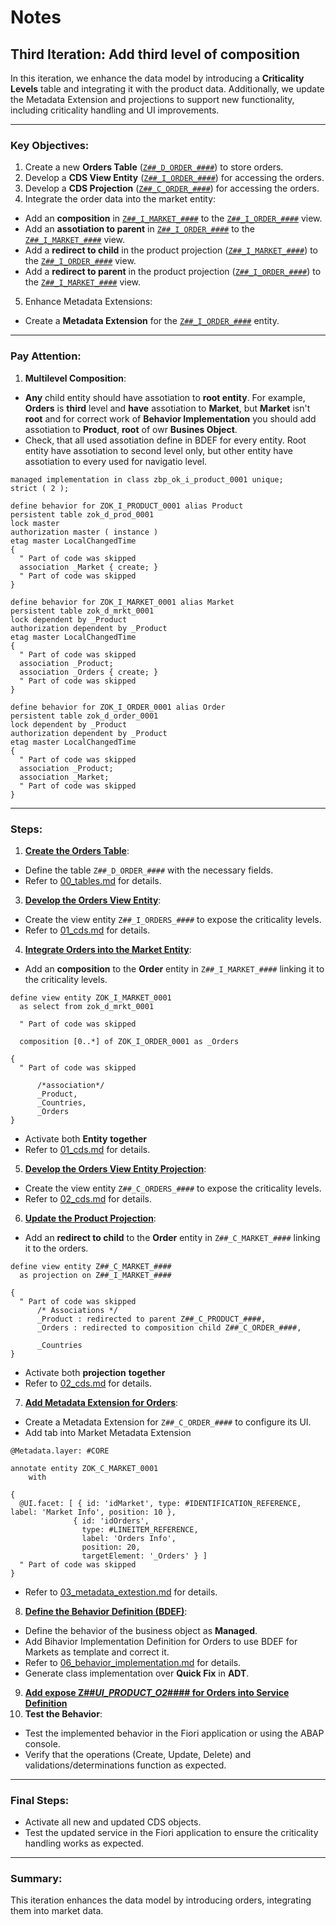 # Notes
## Third Iteration: Add third level of composition
In this iteration, we enhance the data model by introducing a **Criticality Levels** table and integrating it with the product data. Additionally, we update the Metadata Extension and projections to support new functionality, including criticality handling and UI improvements.

---
### Key Objectives:
1. Create a new **Orders Table** ([`Z##_D_ORDER_####`](./00_tables.md)) to store orders.
2. Develop a **CDS View Entity** ([`Z##_I_ORDER_####`](./01_cds.md)) for accessing the orders.
2. Develop a **CDS Projection** ([`Z##_C_ORDER_####`](./01_cds.md)) for accessing the orders.
3. Integrate the order data into the market entity:
  - Add an **composition** in [`Z##_I_MARKET_####`](./02_cds.md) to the [`Z##_I_ORDER_####`](./01_cds.md) view.
  - Add an **assotiation to parent** in [`Z##_I_ORDER_####`](./02_cds.md) to the [`Z##_I_MARKET_####`](./01_cds.md) view.
  - Add a **redirect to child** in the product projection ([`Z##_I_MARKET_####`](./02_cds.md)) to the [`Z##_I_ORDER_####`](./02_cds.md) view.
  - Add a **redirect to parent** in the product projection ([`Z##_I_ORDER_####`](./02_cds.md)) to the [`Z##_I_MARKET_####`](./02_cds.md) view.
5. Enhance Metadata Extensions:
  - Create a **Metadata Extension** for the [`Z##_I_ORDER_####`](./04_metadata_extension.md) entity.

---
### Pay Attention:
1. **Multilevel Composition**:
  - **Any** child entity should have assotiation to **root entity**. For example, **Orders** is **third** level and **have** assotiation to **Market**, but **Market** isn't **root** and for correct work of **Behavior Implementation** you should add assotiation to **Product**, **root** of owr **Busines Object**.
  - Check, that all used assotiation define in BDEF for every entity. Root entity have assotiation to second level only, but other entity have assotiation to every used for navigatio level.
  ```ABAP
  managed implementation in class zbp_ok_i_product_0001 unique;
  strict ( 2 );

  define behavior for ZOK_I_PRODUCT_0001 alias Product
  persistent table zok_d_prod_0001
  lock master
  authorization master ( instance )
  etag master LocalChangedTime
  {
    " Part of code was skipped
    association _Market { create; }
    " Part of code was skipped
  }

  define behavior for ZOK_I_MARKET_0001 alias Market
  persistent table zok_d_mrkt_0001
  lock dependent by _Product
  authorization dependent by _Product
  etag master LocalChangedTime
  {
    " Part of code was skipped
    association _Product;
    association _Orders { create; }
    " Part of code was skipped
  }

  define behavior for ZOK_I_ORDER_0001 alias Order
  persistent table zok_d_order_0001
  lock dependent by _Product
  authorization dependent by _Product
  etag master LocalChangedTime
  {
    " Part of code was skipped
    association _Product;
    association _Market;
    " Part of code was skipped
  }
```
---
### Steps:
1. **[Create the Orders Table](./00_tables.md)**:
  - Define the table `Z##_D_ORDER_####` with the necessary fields.
  - Refer to [00_tables.md](./00_tables.md) for details.
3. **[Develop the Orders View Entity](./01_cds.md)**:
  - Create the view entity `Z##_I_ORDERS_####` to expose the criticality levels.
  - Refer to [01_cds.md](./01_cds.md) for details.
4. **[Integrate Orders into the Market Entity](./02_cds.md)**:
  - Add an **composition** to the **Order** entity in `Z##_I_MARKET_####` linking it to the criticality levels.
  ```ABAP
  define view entity ZOK_I_MARKET_0001
    as select from zok_d_mrkt_0001

    " Part of code was skipped

    composition [0..*] of ZOK_I_ORDER_0001 as _Orders

  {
    " Part of code was skipped

        /*association*/
        _Product,
        _Countries,
        _Orders
  }
  ```
  - Activate both **Entity** **together**
  - Refer to [01_cds.md](./01_cds.md) for details.
5. **[Develop the Orders View Entity Projection](./02_cds.md)**:
  - Create the view entity `Z##_C_ORDERS_####` to expose the criticality levels.
  - Refer to [02_cds.md](./02_cds.md) for details.
6. **[Update the Product Projection](./02_cds.md)**:
  - Add an **redirect to child** to the **Order** entity in `Z##_C_MARKET_####` linking it to the orders.
  ```ABAP
  define view entity Z##_C_MARKET_####
    as projection on Z##_I_MARKET_####

  {
    " Part of code was skipped
        /* Associations */
        _Product : redirected to parent Z##_C_PRODUCT_####,
        _Orders : redirected to composition child Z##_C_ORDER_####,

        _Countries
  }
  ```
  - Activate both **projection** **together**
  - Refer to [02_cds.md](./02_cds.md) for details.
7. **[Add Metadata Extension for Orders](./03_metadata_extestion.md)**:
  - Create a Metadata Extension for `Z##_C_ORDER_####` to configure its UI.
  - Add tab into Market Metadata Extension
  ```ABAP
  @Metadata.layer: #CORE

  annotate entity ZOK_C_MARKET_0001
      with

  {
    @UI.facet: [ { id: 'idMarket', type: #IDENTIFICATION_REFERENCE, label: 'Market Info', position: 10 },
                { id: 'idOrders',
                  type: #LINEITEM_REFERENCE,
                  label: 'Orders Info',
                  position: 20,
                  targetElement: '_Orders' } ]
    " Part of code was skipped
  }
  ```
  - Refer to [03_metadata_extestion.md](./03_metadata_extestion.md) for details.
8. **[Define the Behavior Definition (BDEF)](./06_behavior_implementation.md)**:
  - Define the behavior of the business object as **Managed**.
  - Add Bihavior Implementation Definition for Orders to use BDEF for Markets as template and correct it.
  - Refer to [06_behavior_implementation.md](./06_behavior_definition.md) for details.
  - Generate class implementation over **Quick Fix** in **ADT**.
9. **[Add expose Z##_UI_PRODUCT_O2_#### for Orders into Service Definition ](./04_service.md)**
9. **Test the Behavior**:
  - Test the implemented behavior in the Fiori application or using the ABAP console.
  - Verify that the operations (Create, Update, Delete) and validations/determinations function as expected.
---
### Final Steps:
- Activate all new and updated CDS objects.
- Test the updated service in the Fiori application to ensure the criticality handling works as expected.
---
### Summary:
This iteration enhances the data model by introducing orders, integrating them into market data.